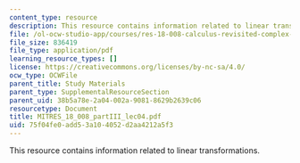 ```yaml
---
content_type: resource
description: This resource contains information related to linear transformations.
file: /ol-ocw-studio-app/courses/res-18-008-calculus-revisited-complex-variables-differential-equations-and-linear-algebra-fall-2011/75f04fe0add53a104052d2aa4212a5f3_MITRES_18_008_partIII_lec04.pdf
file_size: 836419
file_type: application/pdf
learning_resource_types: []
license: https://creativecommons.org/licenses/by-nc-sa/4.0/
ocw_type: OCWFile
parent_title: Study Materials
parent_type: SupplementalResourceSection
parent_uid: 38b5a78e-2a04-002a-9081-8629b2639c06
resourcetype: Document
title: MITRES_18_008_partIII_lec04.pdf
uid: 75f04fe0-add5-3a10-4052-d2aa4212a5f3
---
```

This resource contains information related to linear transformations.